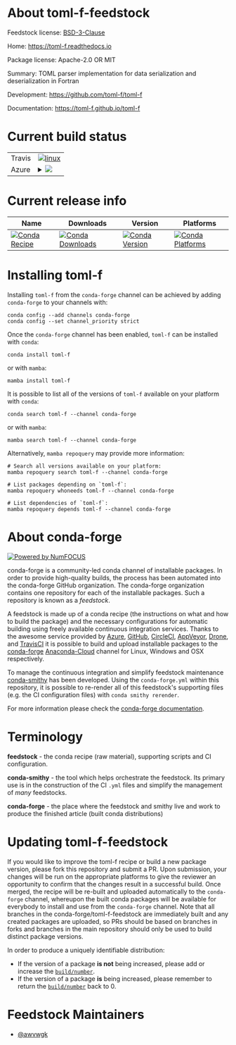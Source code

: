 About toml-f-feedstock
======================

Feedstock license: [BSD-3-Clause](https://github.com/conda-forge/toml-f-feedstock/blob/main/LICENSE.txt)

Home: https://toml-f.readthedocs.io

Package license: Apache-2.0 OR MIT

Summary: TOML parser implementation for data serialization and deserialization in Fortran

Development: https://github.com/toml-f/toml-f

Documentation: https://toml-f.github.io/toml-f

Current build status
====================


<table><tr>
    <td>Travis</td>
    <td>
      <a href="https://app.travis-ci.com/conda-forge/toml-f-feedstock">
        <img alt="linux" src="https://img.shields.io/travis/com/conda-forge/toml-f-feedstock/main.svg?label=Linux">
      </a>
    </td>
  </tr>
    
  <tr>
    <td>Azure</td>
    <td>
      <details>
        <summary>
          <a href="https://dev.azure.com/conda-forge/feedstock-builds/_build/latest?definitionId=14527&branchName=main">
            <img src="https://dev.azure.com/conda-forge/feedstock-builds/_apis/build/status/toml-f-feedstock?branchName=main">
          </a>
        </summary>
        <table>
          <thead><tr><th>Variant</th><th>Status</th></tr></thead>
          <tbody><tr>
              <td>linux_64</td>
              <td>
                <a href="https://dev.azure.com/conda-forge/feedstock-builds/_build/latest?definitionId=14527&branchName=main">
                  <img src="https://dev.azure.com/conda-forge/feedstock-builds/_apis/build/status/toml-f-feedstock?branchName=main&jobName=linux&configuration=linux%20linux_64_" alt="variant">
                </a>
              </td>
            </tr><tr>
              <td>linux_aarch64</td>
              <td>
                <a href="https://dev.azure.com/conda-forge/feedstock-builds/_build/latest?definitionId=14527&branchName=main">
                  <img src="https://dev.azure.com/conda-forge/feedstock-builds/_apis/build/status/toml-f-feedstock?branchName=main&jobName=linux&configuration=linux%20linux_aarch64_" alt="variant">
                </a>
              </td>
            </tr><tr>
              <td>linux_ppc64le</td>
              <td>
                <a href="https://dev.azure.com/conda-forge/feedstock-builds/_build/latest?definitionId=14527&branchName=main">
                  <img src="https://dev.azure.com/conda-forge/feedstock-builds/_apis/build/status/toml-f-feedstock?branchName=main&jobName=linux&configuration=linux%20linux_ppc64le_" alt="variant">
                </a>
              </td>
            </tr><tr>
              <td>osx_64</td>
              <td>
                <a href="https://dev.azure.com/conda-forge/feedstock-builds/_build/latest?definitionId=14527&branchName=main">
                  <img src="https://dev.azure.com/conda-forge/feedstock-builds/_apis/build/status/toml-f-feedstock?branchName=main&jobName=osx&configuration=osx%20osx_64_" alt="variant">
                </a>
              </td>
            </tr><tr>
              <td>osx_arm64</td>
              <td>
                <a href="https://dev.azure.com/conda-forge/feedstock-builds/_build/latest?definitionId=14527&branchName=main">
                  <img src="https://dev.azure.com/conda-forge/feedstock-builds/_apis/build/status/toml-f-feedstock?branchName=main&jobName=osx&configuration=osx%20osx_arm64_" alt="variant">
                </a>
              </td>
            </tr>
          </tbody>
        </table>
      </details>
    </td>
  </tr>
</table>

Current release info
====================

| Name | Downloads | Version | Platforms |
| --- | --- | --- | --- |
| [![Conda Recipe](https://img.shields.io/badge/recipe-toml--f-green.svg)](https://anaconda.org/conda-forge/toml-f) | [![Conda Downloads](https://img.shields.io/conda/dn/conda-forge/toml-f.svg)](https://anaconda.org/conda-forge/toml-f) | [![Conda Version](https://img.shields.io/conda/vn/conda-forge/toml-f.svg)](https://anaconda.org/conda-forge/toml-f) | [![Conda Platforms](https://img.shields.io/conda/pn/conda-forge/toml-f.svg)](https://anaconda.org/conda-forge/toml-f) |

Installing toml-f
=================

Installing `toml-f` from the `conda-forge` channel can be achieved by adding `conda-forge` to your channels with:

```
conda config --add channels conda-forge
conda config --set channel_priority strict
```

Once the `conda-forge` channel has been enabled, `toml-f` can be installed with `conda`:

```
conda install toml-f
```

or with `mamba`:

```
mamba install toml-f
```

It is possible to list all of the versions of `toml-f` available on your platform with `conda`:

```
conda search toml-f --channel conda-forge
```

or with `mamba`:

```
mamba search toml-f --channel conda-forge
```

Alternatively, `mamba repoquery` may provide more information:

```
# Search all versions available on your platform:
mamba repoquery search toml-f --channel conda-forge

# List packages depending on `toml-f`:
mamba repoquery whoneeds toml-f --channel conda-forge

# List dependencies of `toml-f`:
mamba repoquery depends toml-f --channel conda-forge
```


About conda-forge
=================

[![Powered by
NumFOCUS](https://img.shields.io/badge/powered%20by-NumFOCUS-orange.svg?style=flat&colorA=E1523D&colorB=007D8A)](https://numfocus.org)

conda-forge is a community-led conda channel of installable packages.
In order to provide high-quality builds, the process has been automated into the
conda-forge GitHub organization. The conda-forge organization contains one repository
for each of the installable packages. Such a repository is known as a *feedstock*.

A feedstock is made up of a conda recipe (the instructions on what and how to build
the package) and the necessary configurations for automatic building using freely
available continuous integration services. Thanks to the awesome service provided by
[Azure](https://azure.microsoft.com/en-us/services/devops/), [GitHub](https://github.com/),
[CircleCI](https://circleci.com/), [AppVeyor](https://www.appveyor.com/),
[Drone](https://cloud.drone.io/welcome), and [TravisCI](https://travis-ci.com/)
it is possible to build and upload installable packages to the
[conda-forge](https://anaconda.org/conda-forge) [Anaconda-Cloud](https://anaconda.org/)
channel for Linux, Windows and OSX respectively.

To manage the continuous integration and simplify feedstock maintenance
[conda-smithy](https://github.com/conda-forge/conda-smithy) has been developed.
Using the ``conda-forge.yml`` within this repository, it is possible to re-render all of
this feedstock's supporting files (e.g. the CI configuration files) with ``conda smithy rerender``.

For more information please check the [conda-forge documentation](https://conda-forge.org/docs/).

Terminology
===========

**feedstock** - the conda recipe (raw material), supporting scripts and CI configuration.

**conda-smithy** - the tool which helps orchestrate the feedstock.
                   Its primary use is in the construction of the CI ``.yml`` files
                   and simplify the management of *many* feedstocks.

**conda-forge** - the place where the feedstock and smithy live and work to
                  produce the finished article (built conda distributions)


Updating toml-f-feedstock
=========================

If you would like to improve the toml-f recipe or build a new
package version, please fork this repository and submit a PR. Upon submission,
your changes will be run on the appropriate platforms to give the reviewer an
opportunity to confirm that the changes result in a successful build. Once
merged, the recipe will be re-built and uploaded automatically to the
`conda-forge` channel, whereupon the built conda packages will be available for
everybody to install and use from the `conda-forge` channel.
Note that all branches in the conda-forge/toml-f-feedstock are
immediately built and any created packages are uploaded, so PRs should be based
on branches in forks and branches in the main repository should only be used to
build distinct package versions.

In order to produce a uniquely identifiable distribution:
 * If the version of a package **is not** being increased, please add or increase
   the [``build/number``](https://docs.conda.io/projects/conda-build/en/latest/resources/define-metadata.html#build-number-and-string).
 * If the version of a package **is** being increased, please remember to return
   the [``build/number``](https://docs.conda.io/projects/conda-build/en/latest/resources/define-metadata.html#build-number-and-string)
   back to 0.

Feedstock Maintainers
=====================

* [@awvwgk](https://github.com/awvwgk/)

